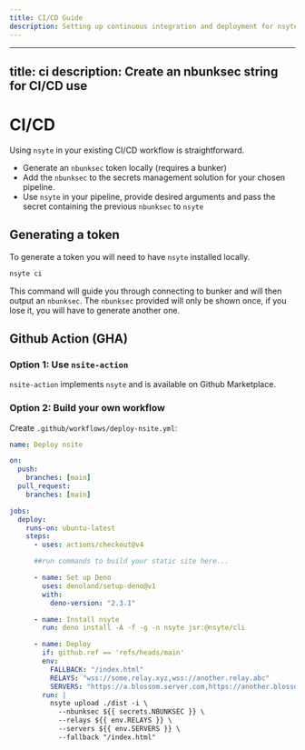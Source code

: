 ```yaml
---
title: CI/CD Guide
description: Setting up continuous integration and deployment for nsyte sites
---
```


---
title: ci
description: Create an nbunksec string for CI/CD use
---

# CI/CD

Using `nsyte` in your existing CI/CD workflow is straightforward.

- Generate an `nbunksec` token locally (requires a bunker)
- Add the `nbunksec` to the secrets management solution for your chosen pipeline.
- Use `nsyte` in your pipeline, provide desired arguments and pass the secret containing the
  previous `nbunksec` to `nsyte`

## Generating a token

To generate a token you will need to have `nsyte` installed locally.

```bash
nsyte ci
```

This command will guide you through connecting to bunker and will then output an `nbunksec`. The
`nbunksec` provided will only be shown once, if you lose it, you will have to generate another one.

## Github Action (GHA)

### Option 1: Use `nsite-action`

`nsite-action` implements `nsyte` and is available on Github Marketplace.

### Option 2: Build your own workflow

Create `.github/workflows/deploy-nsite.yml`:

```yaml
name: Deploy nsite

on:
  push:
    branches: [main]
  pull_request:
    branches: [main]

jobs:
  deploy:
    runs-on: ubuntu-latest
    steps:
      - uses: actions/checkout@v4

      ##run commands to build your static site here...

      - name: Set up Deno
        uses: denoland/setup-deno@v1
        with:
          deno-version: "2.3.1"

      - name: Install nsyte
        run: deno install -A -f -g -n nsyte jsr:@nsyte/cli

      - name: Deploy
        if: github.ref == 'refs/heads/main'
        env:
          FALLBACK: "/index.html"
          RELAYS: "wss://some.relay.xyz,wss://another.relay.abc"
          SERVERS: "https://a.blossom.server.com,https://another.blossom.server"
        run: |
          nsyte upload ./dist -i \
            --nbunksec ${{ secrets.NBUNKSEC }} \
            --relays ${{ env.RELAYS }} \
            --servers ${{ env.SERVERS }} \
            --fallback "/index.html"
```
